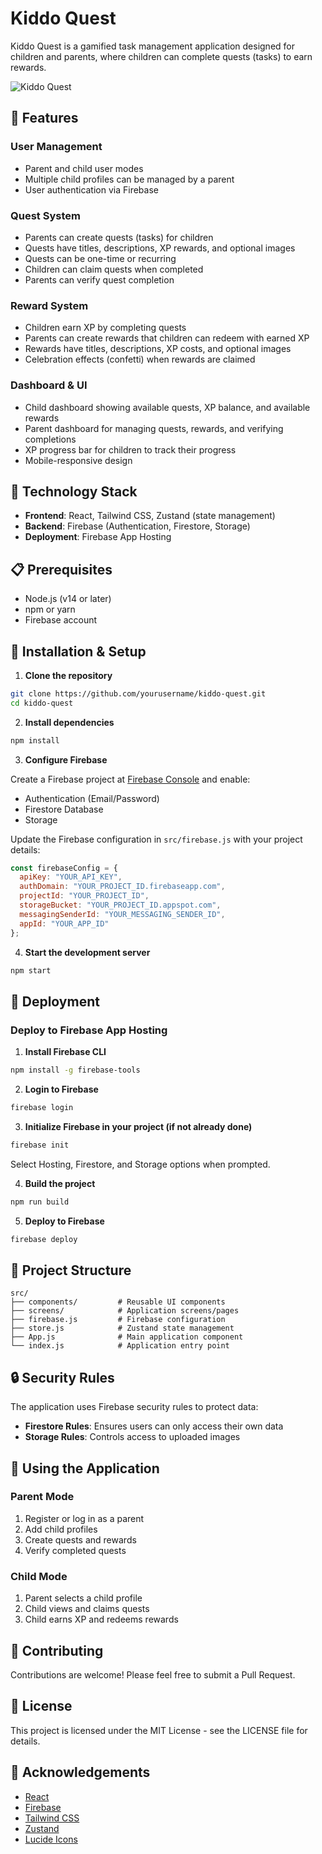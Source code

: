 # Kiddo Quest

Kiddo Quest is a gamified task management application designed for children and parents, where children can complete quests (tasks) to earn rewards.

![Kiddo Quest](https://via.placeholder.com/800x400?text=Kiddo+Quest)

## 🌟 Features

### User Management
- Parent and child user modes
- Multiple child profiles can be managed by a parent
- User authentication via Firebase

### Quest System
- Parents can create quests (tasks) for children
- Quests have titles, descriptions, XP rewards, and optional images
- Quests can be one-time or recurring
- Children can claim quests when completed
- Parents can verify quest completion

### Reward System
- Children earn XP by completing quests
- Parents can create rewards that children can redeem with earned XP
- Rewards have titles, descriptions, XP costs, and optional images
- Celebration effects (confetti) when rewards are claimed

### Dashboard & UI
- Child dashboard showing available quests, XP balance, and available rewards
- Parent dashboard for managing quests, rewards, and verifying completions
- XP progress bar for children to track their progress
- Mobile-responsive design

## 🚀 Technology Stack

- **Frontend**: React, Tailwind CSS, Zustand (state management)
- **Backend**: Firebase (Authentication, Firestore, Storage)
- **Deployment**: Firebase App Hosting

## 📋 Prerequisites

- Node.js (v14 or later)
- npm or yarn
- Firebase account

## 🔧 Installation & Setup

1. **Clone the repository**

```bash
git clone https://github.com/yourusername/kiddo-quest.git
cd kiddo-quest
```

2. **Install dependencies**

```bash
npm install
```

3. **Configure Firebase**

Create a Firebase project at [Firebase Console](https://console.firebase.google.com/) and enable:
- Authentication (Email/Password)
- Firestore Database
- Storage

Update the Firebase configuration in `src/firebase.js` with your project details:

```javascript
const firebaseConfig = {
  apiKey: "YOUR_API_KEY",
  authDomain: "YOUR_PROJECT_ID.firebaseapp.com",
  projectId: "YOUR_PROJECT_ID",
  storageBucket: "YOUR_PROJECT_ID.appspot.com",
  messagingSenderId: "YOUR_MESSAGING_SENDER_ID",
  appId: "YOUR_APP_ID"
};
```

4. **Start the development server**

```bash
npm start
```

## 🚀 Deployment

### Deploy to Firebase App Hosting

1. **Install Firebase CLI**

```bash
npm install -g firebase-tools
```

2. **Login to Firebase**

```bash
firebase login
```

3. **Initialize Firebase in your project (if not already done)**

```bash
firebase init
```

Select Hosting, Firestore, and Storage options when prompted.

4. **Build the project**

```bash
npm run build
```

5. **Deploy to Firebase**

```bash
firebase deploy
```

## 📁 Project Structure

```
src/
├── components/         # Reusable UI components
├── screens/            # Application screens/pages
├── firebase.js         # Firebase configuration
├── store.js            # Zustand state management
├── App.js              # Main application component
└── index.js            # Application entry point
```

## 🔒 Security Rules

The application uses Firebase security rules to protect data:

- **Firestore Rules**: Ensures users can only access their own data
- **Storage Rules**: Controls access to uploaded images

## 📱 Using the Application

### Parent Mode
1. Register or log in as a parent
2. Add child profiles
3. Create quests and rewards
4. Verify completed quests

### Child Mode
1. Parent selects a child profile
2. Child views and claims quests
3. Child earns XP and redeems rewards

## 🤝 Contributing

Contributions are welcome! Please feel free to submit a Pull Request.

## 📄 License

This project is licensed under the MIT License - see the LICENSE file for details.

## 🙏 Acknowledgements

- [React](https://reactjs.org/)
- [Firebase](https://firebase.google.com/)
- [Tailwind CSS](https://tailwindcss.com/)
- [Zustand](https://github.com/pmndrs/zustand)
- [Lucide Icons](https://lucide.dev/)

